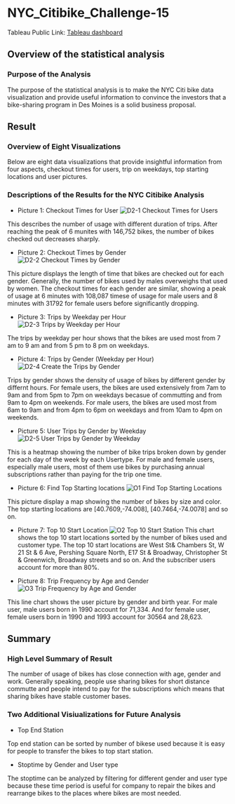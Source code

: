 # NYC_Citibike_Challenge-15

Tableau Public Link: [Tableau dashboard](https://public.tableau.com/app/profile/yidi.liu/viz/NYCCitiBike_16744142948860/D3Story1)

## Overview of the statistical analysis 

### Purpose of the Analysis 

The purpose of the statistical analysis is to make the NYC Citi bike data visualization and provide useful information to convince the investors that a bike-sharing program in Des Moines is a solid business proposal.




## Result

### Overview of Eight Visualizations 

Below are eight data visualizations that provide insightful information from four aspects, checkout times for users, trip on weekdays, top starting locations and user pictures. 

### Descriptions of the Results for the NYC Citibike Analysis 
- Picture 1: Checkout Times for User
![D2-1 Checkout Times for Users](https://github.com/irisyidi/NYC_Citibike_Challenge-15/blob/main/D2-1%20Checkout%20Times%20for%20Users%20.png)

This describes the number of usage with different duration of trips. After reaching the peak of 6 munites with 146,752 bikes, the number of bikes checked out decreases sharply. 



- Picture 2: Checkout Times by Gender
![D2-2 Checkout Times by Gender](https://github.com/irisyidi/NYC_Citibike_Challenge-15/blob/main/D2-2%20Checkout%20Times%20by%20Gender.png)

This picture displays the length of time that bikes are checked out for each gender. Generally, the number of bikes used by males overweighs that used by women. The checkout times for each gender are similar, showing a peak of usage at 6 minutes with 108,087 timese of usage for male users and 8 minutes with 31792 for female users before significantly dropping. 



- Picture 3: Trips by Weekday per Hour
![D2-3 Trips by Weekday per Hour](https://github.com/irisyidi/NYC_Citibike_Challenge-15/blob/main/D2-3%20Trips%20by%20Weekday%20per%20Hour.png)

The trips by weekday per hour shows that the bikes are used most from 7 am to 9 am and from 5 pm to 8 pm on weekdays. 



- Picture 4: Trips by Gender (Weekday per Hour) 
![D2-4 Create the Trips by Gender](https://github.com/irisyidi/NYC_Citibike_Challenge-15/blob/main/D2-4%20Create%20the%20Trips%20by%20Gender.png)

Trips by gender shows the density of usage of bikes by different gender by differnt hours. For female users, the bikes are used extensively from 7am to 9am and from 5pm to 7pm on weekdays becasue of commutting and from 9am to 4pm on weekends. For male users, the bikes are used most from 6am to 9am and from 4pm to 6pm on weekdays and from 10am to 4pm on weekends. 



- Picture 5: User Trips by Gender by Weekday
![D2-5 User Trips by Gender by Weekday](https://github.com/irisyidi/NYC_Citibike_Challenge-15/blob/main/D2-5%20User%20Trips%20by%20Gender%20by%20Weekday.png)

This is a heatmap showing the number of bike trips broken down by gender for each day of the week by each Usertype. For male and female users, especially male users, most of them use bikes by purchasing annual subscriptions rather than paying for the trip one time. 



- Picture 6: Find Top Starting locations 
![O1 Find Top Starting Locations](https://github.com/irisyidi/NYC_Citibike_Challenge-15/blob/main/O1%20Find%20Top%20Starting%20Locations.png)

This picture display a map showing the number of bikes by size and color. The top starting locations are [40.7609,-74.008], [40.7464,-74.0078] and so on. 



- Picture 7: Top 10 Start Location
![O2 Top 10 Start Station](https://github.com/irisyidi/NYC_Citibike_Challenge-15/blob/main/O2%20Top%2010%20Start%20Station.png)
This chart shows the top 10 start locations sorted by the number of bikes used and customer type. The top 10 start locations are West St& Chambers St, W 21 St & 6 Ave, Pershing Square North, E17 St & Broadway, Christopher St & Greenwich, Broadway streets and so on. And the subscriber users account for more than 80%. 



- Picture 8: Trip Frequency by Age and Gender
![O3 Trip Frequency by Age and Gender](https://github.com/irisyidi/NYC_Citibike_Challenge-15/blob/main/O3%20-%20Trip%20Frequency%20by%20Age%20and%20Gender.png)

This line chart shows the user picture by gender and birth year. For male user, male users born in 1990 account for 71,334. And for female user, female users born in 1990 and 1993 account for 30564 and 28,623. 

## Summary

### High Level Summary of Result 

The number of usage of bikes has close connection with age, gender and work. Generally speaking, people use sharing bikes for short distance commutte and people intend to pay for the subscriptions which means that sharing bikes have stable customer bases. 


### Two Additional Visiualizations for Future Analysis 

- Top End Station

Top end station can be sorted by number of bikese used because it is easy for people to transfer the bikes to top start station. 

- Stoptime by Gender and User type 

The stoptime can be analyzed by filtering for different gender and user type because these time period is useful for company to repair the bikes and rearrange bikes to the places where bikes are most needed. 


